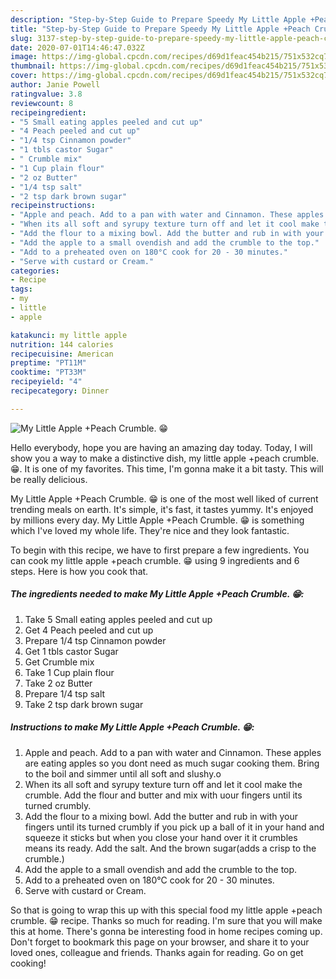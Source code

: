 ```yaml
---
description: "Step-by-Step Guide to Prepare Speedy My Little Apple +Peach Crumble. 😁"
title: "Step-by-Step Guide to Prepare Speedy My Little Apple +Peach Crumble. 😁"
slug: 3137-step-by-step-guide-to-prepare-speedy-my-little-apple-peach-crumble
date: 2020-07-01T14:46:47.032Z
image: https://img-global.cpcdn.com/recipes/d69d1feac454b215/751x532cq70/my-little-apple-peach-crumble-😁-recipe-main-photo.jpg
thumbnail: https://img-global.cpcdn.com/recipes/d69d1feac454b215/751x532cq70/my-little-apple-peach-crumble-😁-recipe-main-photo.jpg
cover: https://img-global.cpcdn.com/recipes/d69d1feac454b215/751x532cq70/my-little-apple-peach-crumble-😁-recipe-main-photo.jpg
author: Janie Powell
ratingvalue: 3.8
reviewcount: 8
recipeingredient:
- "5 Small eating apples peeled and cut up"
- "4 Peach peeled and cut up"
- "1/4 tsp Cinnamon powder"
- "1 tbls castor Sugar"
- " Crumble mix"
- "1 Cup plain flour"
- "2 oz Butter"
- "1/4 tsp salt"
- "2 tsp dark brown sugar"
recipeinstructions:
- "Apple and peach. Add to a pan with water and Cinnamon. These apples are eating apples so you dont need as much sugar cooking them. Bring to the boil and simmer until all soft and slushy.o"
- "When its all soft and syrupy texture turn off and let it cool make the crumble. Add the flour and butter and mix with uour fingers until its turned crumbly."
- "Add the flour to a mixing bowl. Add the butter and rub in with your fingers until its turned crumbly if you pick up a ball of it in your hand and squeeze it sticks but when you close your hand over it it crumbles means its ready. Add the salt. And the brown sugar(adds a crisp to the crumble.)"
- "Add the apple to a small ovendish and add the crumble to the top."
- "Add to a preheated oven on 180°C cook for 20 - 30 minutes."
- "Serve with custard or Cream."
categories:
- Recipe
tags:
- my
- little
- apple

katakunci: my little apple 
nutrition: 144 calories
recipecuisine: American
preptime: "PT11M"
cooktime: "PT33M"
recipeyield: "4"
recipecategory: Dinner

---
```



![My Little Apple +Peach Crumble. 😁](https://img-global.cpcdn.com/recipes/d69d1feac454b215/751x532cq70/my-little-apple-peach-crumble-😁-recipe-main-photo.jpg)

Hello everybody, hope you are having an amazing day today. Today, I will show you a way to make a distinctive dish, my little apple +peach crumble. 😁. It is one of my favorites. This time, I'm gonna make it a bit tasty. This will be really delicious.



My Little Apple +Peach Crumble. 😁 is one of the most well liked of current trending meals on earth. It's simple, it's fast, it tastes yummy. It's enjoyed by millions every day. My Little Apple +Peach Crumble. 😁 is something which I've loved my whole life. They're nice and they look fantastic.


To begin with this recipe, we have to first prepare a few ingredients. You can cook my little apple +peach crumble. 😁 using 9 ingredients and 6 steps. Here is how you cook that.

<!--inarticleads1-->

##### The ingredients needed to make My Little Apple +Peach Crumble. 😁:

1. Take 5 Small eating apples peeled and cut up
1. Get 4 Peach peeled and cut up
1. Prepare 1/4 tsp Cinnamon powder
1. Get 1 tbls castor Sugar
1. Get  Crumble mix
1. Take 1 Cup plain flour
1. Take 2 oz Butter
1. Prepare 1/4 tsp salt
1. Take 2 tsp dark brown sugar




<!--inarticleads2-->

##### Instructions to make My Little Apple +Peach Crumble. 😁:

1. Apple and peach. Add to a pan with water and Cinnamon. These apples are eating apples so you dont need as much sugar cooking them. Bring to the boil and simmer until all soft and slushy.o
1. When its all soft and syrupy texture turn off and let it cool make the crumble. Add the flour and butter and mix with uour fingers until its turned crumbly.
1. Add the flour to a mixing bowl. Add the butter and rub in with your fingers until its turned crumbly if you pick up a ball of it in your hand and squeeze it sticks but when you close your hand over it it crumbles means its ready. Add the salt. And the brown sugar(adds a crisp to the crumble.)
1. Add the apple to a small ovendish and add the crumble to the top.
1. Add to a preheated oven on 180°C cook for 20 - 30 minutes.
1. Serve with custard or Cream.




So that is going to wrap this up with this special food my little apple +peach crumble. 😁 recipe. Thanks so much for reading. I'm sure that you will make this at home. There's gonna be interesting food in home recipes coming up. Don't forget to bookmark this page on your browser, and share it to your loved ones, colleague and friends. Thanks again for reading. Go on get cooking!
